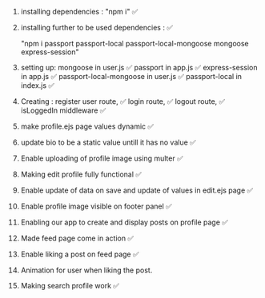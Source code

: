 1. installing dependencies : "npm i" ✅

2. installing further to be used dependencies : ✅

    "npm i passport passport-local passport-local-mongoose mongoose express-session"

3. setting up:
     mongoose in user.js  ✅
     passport in app.js ✅
     express-session in app.js ✅
     passport-local-mongoose in user.js ✅
     passport-local in index.js ✅

4. Creating :
     register user route,  ✅
     login route,   ✅
     logout route,  ✅
     isLoggedIn middleware   ✅

5. make profile.ejs page values dynamic ✅

6. update bio to be a static value untill it has no value ✅

7. Enable uploading of profile image using multer ✅

8. Making edit profile fully functional ✅

9. Enable update of data on save and update of values in edit.ejs page ✅

10. Enable profile image visible on footer panel ✅

11. Enabling our app to create and display posts on profile page ✅

12. Made feed page come in action ✅

13. Enable liking a post on feed page ✅

14. Animation for user when liking the post.

15. Making search profile work ✅